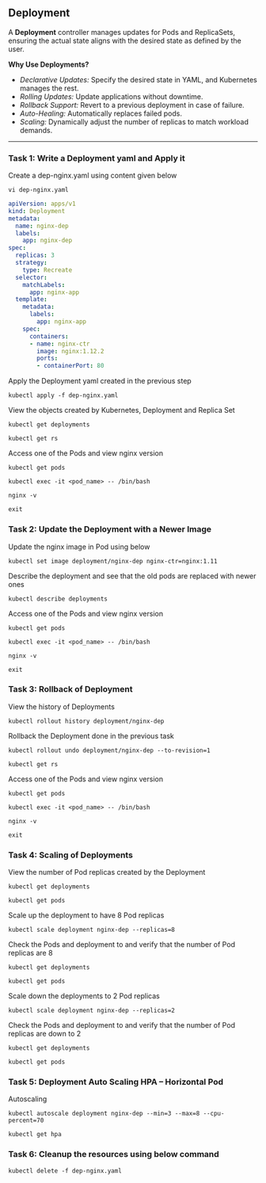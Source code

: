 ## Deployment

A **Deployment** controller manages updates for Pods and ReplicaSets, ensuring the actual state aligns with the desired state as defined by the user.

**Why Use Deployments?**
  * *Declarative Updates:* Specify the desired state in YAML, and Kubernetes manages the rest.
  * *Rolling Updates:* Update applications without downtime.
  * *Rollback Support:* Revert to a previous deployment in case of failure.
  * *Auto-Healing:* Automatically replaces failed pods.
  * *Scaling:* Dynamically adjust the number of replicas to match workload demands.

------------------------------------------------------------------------------------------------
### Task 1: Write a Deployment yaml and Apply it
Create a dep-nginx.yaml using content given below
```
vi dep-nginx.yaml
```
```yaml
apiVersion: apps/v1
kind: Deployment
metadata:
  name: nginx-dep
  labels:
    app: nginx-dep
spec:
  replicas: 3
  strategy:
    type: Recreate
  selector:
    matchLabels:
      app: nginx-app
  template:
    metadata:
      labels:
        app: nginx-app
    spec:
      containers:
      - name: nginx-ctr
        image: nginx:1.12.2
        ports:
        - containerPort: 80
```
Apply the Deployment yaml created in the previous step
```
kubectl apply -f dep-nginx.yaml
```
View the objects created by Kubernetes, Deployment and Replica Set 
```
kubectl get deployments
```
```
kubectl get rs
```
Access one of the Pods and view nginx version
```
kubectl get pods
```
```
kubectl exec -it <pod_name> -- /bin/bash
```
```
nginx -v
```
```
exit
```

### Task 2: Update the Deployment with a Newer Image
Update the nginx image in Pod using below
```
kubectl set image deployment/nginx-dep nginx-ctr=nginx:1.11
```
Describe the deployment and see that the old pods are replaced with newer ones
```
kubectl describe deployments
```
Access one of the Pods and view nginx version
```
kubectl get pods
```
```
kubectl exec -it <pod_name> -- /bin/bash
```
```
nginx -v
```
```
exit
```

### Task 3: Rollback of Deployment 
View the history of Deployments
```
kubectl rollout history deployment/nginx-dep
```
Rollback the Deployment done in the previous task
```
kubectl rollout undo deployment/nginx-dep --to-revision=1
```
```
kubectl get rs
```
Access one of the Pods and view nginx version
```
kubectl get pods
```
```
kubectl exec -it <pod_name> -- /bin/bash
```
```
nginx -v
```
```
exit
```

### Task 4: Scaling of Deployments
View the number of Pod replicas created by the Deployment
```
kubectl get deployments
```
```
kubectl get pods
```
Scale up the deployment to have 8 Pod replicas
```
kubectl scale deployment nginx-dep --replicas=8
```
Check the Pods and deployment to and verify that the number of Pod replicas are 8
```
kubectl get deployments
```
```
kubectl get pods
```
Scale down the deployments to 2 Pod replicas
```
kubectl scale deployment nginx-dep --replicas=2
```
Check the Pods and deployment to and verify that the number of Pod replicas are down to 2
```
kubectl get deployments
```
```
kubectl get pods
```

### Task 5: Deployment Auto Scaling HPA – Horizontal Pod 
Autoscaling
```
kubectl autoscale deployment nginx-dep --min=3 --max=8 --cpu-percent=70
```
```
kubectl get hpa
```

### Task 6: Cleanup the resources using below command
```
kubectl delete -f dep-nginx.yaml
```
